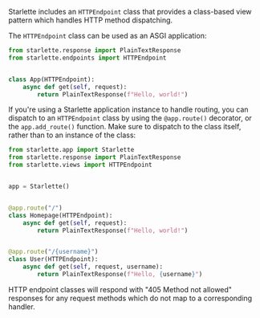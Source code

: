 
Starlette includes an `HTTPEndpoint` class that provides a class-based view pattern which
handles HTTP method dispatching.

The `HTTPEndpoint` class can be used as an ASGI application:

```python
from starlette.response import PlainTextResponse
from starlette.endpoints import HTTPEndpoint


class App(HTTPEndpoint):
    async def get(self, request):
        return PlainTextResponse(f"Hello, world!")
```

If you're using a Starlette application instance to handle routing, you can
dispatch to an `HTTPEndpoint` class by using the `@app.route()` decorator, or the
`app.add_route()` function. Make sure to dispatch to the class itself, rather
than to an instance of the class:

```python
from starlette.app import Starlette
from starlette.response import PlainTextResponse
from starlette.views import HTTPEndpoint


app = Starlette()


@app.route("/")
class Homepage(HTTPEndpoint):
    async def get(self, request):
        return PlainTextResponse(f"Hello, world!")


@app.route("/{username}")
class User(HTTPEndpoint):
    async def get(self, request, username):
        return PlainTextResponse(f"Hello, {username}")
```

HTTP endpoint classes will respond with "405 Method not allowed" responses for any
request methods which do not map to a corresponding handler.
